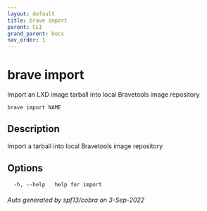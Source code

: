 ```yaml
---
layout: default
title: brave import
parent: CLI
grand_parent: Docs
nav_order: 1
---
```


# brave import

Import an LXD image tarball into local Bravetools image repository

```
brave import NAME
```

## Description

Import a tarball into local Bravetools image repository

## Options

```
  -h, --help   help for import
```

###### Auto generated by spf13/cobra on 3-Sep-2022
